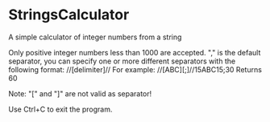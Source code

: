 # StringsCalculator
A simple calculator of integer numbers from a string

Only positive integer numbers less than 1000 are accepted. 
"," is the default separator, you can specify one or more different separators with the following format:
//[delimiter]//
For example:
//[ABC][;]//15ABC15;30
Returns 60

Note: "[" and "]" are not valid as separator!

Use Ctrl+C to exit the program.

